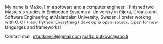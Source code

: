 My name is Matko, I´m a software and a computer engineer. I finished two Masters´s studies in Embbeded Systems at University in Rijeka, Croatia and Software Engineering at Malardalen University, Sweden. I prefer working with C, C++ and Python. Everything I develop is open-source. Open for new languages and frameworks!

Contact mail:
mbutkovic9@gmail.com
matko.butkovic@abo.fi
